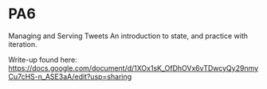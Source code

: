 # PA6
Managing and Serving Tweets 
An introduction to state, and practice with iteration.

Write-up found here:
https://docs.google.com/document/d/1XOx1sK_OfDhOVx6vTDwcyQy29nmyCu7cHS-n_ASE3aA/edit?usp=sharing
